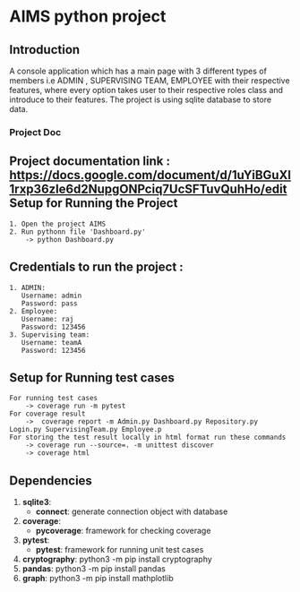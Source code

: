 AIMS python project
===============
Introduction
----
A console application which has a main page with 3 different types of members i.e ADMIN , SUPERVISING TEAM, EMPLOYEE with their respective features, where every option takes user to their respective roles class and introduce to their features. The project is using sqlite database to store data.
### Project Doc
Project documentation link : https://docs.google.com/document/d/1uYiBGuXl1rxp36zle6d2NupgONPciq7UcSFTuvQuhHo/edit
Setup for Running the Project
---
```   
1. Open the project AIMS
2. Run pythonn file 'Dashboard.py'
    -> python Dashboard.py
```
Credentials to run the project :
---
```
1. ADMIN:
   Username: admin
   Password: pass
2. Employee:
   Username: raj
   Password: 123456
3. Supervising team:
   Username: teamA
   Password: 123456
```
Setup for Running test cases
---
```
For running test cases
    -> coverage run -m pytest
For coverage result
    ->  coverage report -m Admin.py Dashboard.py Repository.py Login.py SupervisingTeam.py Employee.p
For storing the test result locally in html format run these commands
    -> coverage run --source=. -m unittest discover
    -> coverage html
```
Dependencies
----
1. **sqlite3**:
    - **connect**: generate connection object with database
2. **coverage**:
    - **pycoverage**: framework for checking coverage
3. **pytest**:
    - **pytest**: framework for running unit test cases
4. **cryptography**:
    python3 -m pip install cryptography
5. **pandas**:
    python3 -m pip install pandas
6. **graph**:
    python3 -m pip install mathplotlib
